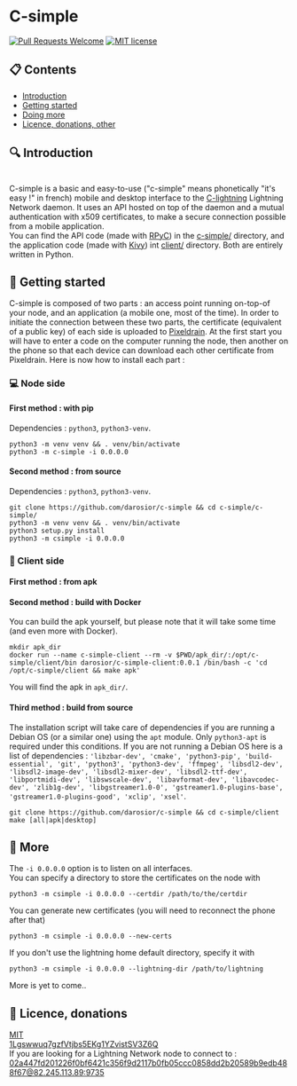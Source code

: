 # C-simple

[![Pull Requests Welcome](https://img.shields.io/badge/PRs-welcome-brightgreen.svg)](http://makeapullrequest.com)
[![MIT license](https://img.shields.io/github/license/darosior/c-simple.svg)](https://github.com/darosior/c-simple/blob/master/LICENSE)

## :clipboard: Contents

- [Introduction](#introduction)
- [Getting started](#getting-started)
- [Doing more](#more)
- [Licence, donations, other](#licence)

## 🔍 Introduction
\
C-simple is a basic and easy-to-use ("c-simple" means phonetically "it's easy !" in french) mobile and desktop interface to the [C-lightning](https://github.com/ElementsProject/lightning) Lightning Network daemon. It uses an API hosted on top of the daemon and a mutual authentication with x509 certificates, to make a secure connection possible from a mobile application.\
You can find the API code (made with [RPyC](https://github.com/tomerfiliba/rpyc)) in the [c-simple/](https://github.com/darosior/c-simple/tree/master/c-simple) directory, and the application code (made with [Kivy](https://github.com/kivy/)) int [client/](https://github.com/darosior/c-simple/tree/master/client) directory. Both are entirely written in Python.  
  
## :walking: Getting started
  
C-simple is composed of two parts : an access point running on-top-of your node, and an application (a mobile one, most of the time). In order to initiate the connection between these two parts, the certificate (equivalent of a public key) of each side is uploaded to [Pixeldrain](https://pixeldrain.com/). At the first start you will have to enter a code on the computer running the node, then another on the phone so that each device can download each other certificate from Pixeldrain. Here is now how to install each part :  
  
### :computer: Node side
#### First method : with pip
Dependencies : `python3`, `python3-venv`.  
```shell
python3 -m venv venv && . venv/bin/activate
python3 -m c-simple -i 0.0.0.0
```
#### Second method : from source
Dependencies : `python3`, `python3-venv`.  
```shell
git clone https://github.com/darosior/c-simple && cd c-simple/c-simple/
python3 -m venv venv && . venv/bin/activate
python3 setup.py install
python3 -m csimple -i 0.0.0.0
```
  
### :iphone: Client side
#### First method : from apk
  
#### Second method : build with Docker
You can build the apk yourself, but please note that it will take some time (and even more with Docker).
```shell
mkdir apk_dir
docker run --name c-simple-client --rm -v $PWD/apk_dir/:/opt/c-simple/client/bin darosior/c-simple-client:0.0.1 /bin/bash -c 'cd /opt/c-simple/client && make apk'
```
You will find the apk in `apk_dir/`.  
#### Third method : build from source
The installation script will take care of dependencies if you are running a Debian OS (or a similar one) using the `apt` module. Only `python3-apt` is required under this conditions. If you are not running a Debian OS here is a list of dependencies : `'libzbar-dev', 'cmake', 'python3-pip', 'build-essential', 'git', 'python3', 'python3-dev', 'ffmpeg', 'libsdl2-dev', 'libsdl2-image-dev', 'libsdl2-mixer-dev', 'libsdl2-ttf-dev', 'libportmidi-dev', 'libswscale-dev', 'libavformat-dev', 'libavcodec-dev', 'zlib1g-dev', 'libgstreamer1.0-0', 'gstreamer1.0-plugins-base', 'gstreamer1.0-plugins-good', 'xclip', 'xsel'`.  
```shell
git clone https://github.com/darosior/c-simple && cd c-simple/client
make [all|apk|desktop]
```
  
  
## :running: More
The `-i 0.0.0.0` option is to listen on all interfaces.  
You can specify a directory to store the certificates on the node with 
```shell
python3 -m csimple -i 0.0.0.0 --certdir /path/to/the/certdir
```
You can generate new certificates (you will need to reconnect the phone after that)
```shell
python3 -m csimple -i 0.0.0.0 --new-certs
```
If you don't use the lightning home default directory, specify it with
```shell
python3 -m csimple -i 0.0.0.0 --lightning-dir /path/to/lightning
```
More is yet to come..
  
  
## 📃 Licence, donations
  
[MIT](LICENSE)  
[1Lgswwuq7gzfVtjbs5EKg1YZvistSV3Z6Q](bitcoin:1Lgswwuq7gzfVtjbs5EKg1YZvistSV3Z6Q)\
If you are looking for a Lightning Network node to connect to : [02a447fd201226f0bf6421c356f9d2117b0fb05ccc0858dd2b20589b9edb488f67@82.245.113.89:9735](https://1ml.com/node/02a447fd201226f0bf6421c356f9d2117b0fb05ccc0858dd2b20589b9edb488f67)
